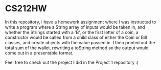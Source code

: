 # CS212HW
In this repository, I have a homework assignment where I was instructed to write a program where 
a String array of inputs would be taken in, and whether the Strings started with a 'B', or the first letter of a coin,
a constructor would be called from a child class of either the Coin or Bill classes, and create objects with the value passed in.
I then printed out the total sum of the wallet, rewriting a toString method so the output would come out in a presentable format.

Feel free to check out the project I did in the Project 1 repository :)
